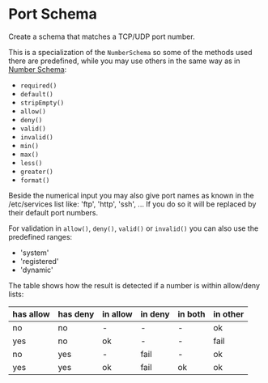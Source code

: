 # Port Schema

Create a schema that matches a TCP/UDP port number.

This is a specialization of the `NumberSchema` so some of the methods used there are predefined,
while you may use others in the same way as in [Number Schema](number.md):
- `required()`
- `default()`
- `stripEmpty()`
- `allow()`
- `deny()`
- `valid()`
- `invalid()`
- `min()`
- `max()`
- `less()`
- `greater()`
- `format()`

Beside the numerical input you may also give port names as known in the /etc/services
list like: 'ftp', 'http', 'ssh', ... If you do so it will be replaced by their default port numbers.

For validation in `allow()`, `deny()`, `valid()` or `invalid()`
you can also use the predefined ranges:
- 'system'
- 'registered'
- 'dynamic'

The table shows how the result is detected if a number is within allow/deny lists:

|  has allow  |  has deny | in allow | in deny | in both | in other |
|-------------|-----------|----------|---------|---------|----------|
|   no        |   no      |    -     |    -    |    -    |   ok     |
|   yes       |   no      |    ok    |    -    |    -    |   fail   |
|   no        |   yes     |    -     |   fail  |    -    |   ok     |
|   yes       |   yes     |    ok    |   fail  |    ok   |   ok     |
